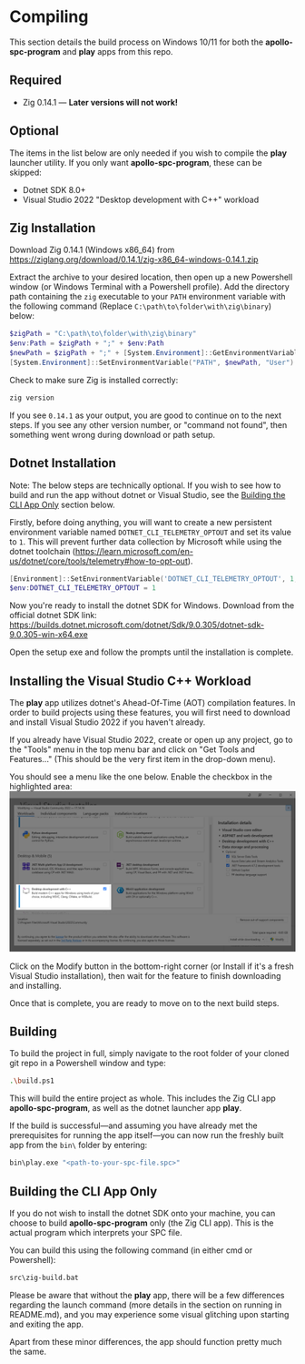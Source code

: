 # Compiling
This section details the build process on Windows 10/11 for both the **apollo-spc-program** and **play** apps from this repo.

## Required
- Zig 0.14.1 — **Later versions will not work!**

## Optional
The items in the list below are only needed if you wish to compile the **play** launcher utility. If you only want **apollo-spc-program**, these can be skipped:
- Dotnet SDK 8.0+
- Visual Studio 2022 "Desktop development with C++" workload

## Zig Installation
Download Zig 0.14.1 (Windows x86_64) from https://ziglang.org/download/0.14.1/zig-x86_64-windows-0.14.1.zip

Extract the archive to your desired location, then open up a new Powershell window (or Windows Terminal with a Powershell profile). Add the directory path containing the `zig` executable to your `PATH` environment variable with the following command (Replace `C:\path\to\folder\with\zig\binary`) below:

```powershell
$zigPath = "C:\path\to\folder\with\zig\binary"
$env:Path = $zigPath + ";" + $env:Path
$newPath = $zigPath + ";" + [System.Environment]::GetEnvironmentVariable("PATH", "User")
[System.Environment]::SetEnvironmentVariable("PATH", $newPath, "User")
```

Check to make sure Zig is installed correctly:

```bash
zig version
```

If you see `0.14.1` as your output, you are good to continue on to the next steps. If you see any other version number, or "command not found", then something went wrong during download or path setup.

## Dotnet Installation
Note: The below steps are technically optional. If you wish to see how to build and run the app without dotnet or Visual Studio, see the [Building the CLI App Only](#building-the-cli-app-only) section below.

Firstly, before doing anything, you will want to create a new persistent environment variable named `DOTNET_CLI_TELEMETRY_OPTOUT` and set its value to `1`. This will prevent further data collection by Microsoft while using the dotnet toolchain (https://learn.microsoft.com/en-us/dotnet/core/tools/telemetry#how-to-opt-out).

```powershell
[Environment]::SetEnvironmentVariable('DOTNET_CLI_TELEMETRY_OPTOUT', 1, 'User')
$env:DOTNET_CLI_TELEMETRY_OPTOUT = 1
```

Now you're ready to install the dotnet SDK for Windows. Download from the official dotnet SDK link:
https://builds.dotnet.microsoft.com/dotnet/Sdk/9.0.305/dotnet-sdk-9.0.305-win-x64.exe

Open the setup exe and follow the prompts until the installation is complete.

## Installing the Visual Studio C++ Workload

The **play** app utilizes dotnet's Ahead-Of-Time (AOT) compilation features. In order to build projects using these features, you will first need to download and install Visual Studio 2022 if you haven't already.

If you already have Visual Studio 2022, create or open up any project, go to the "Tools" menu in the top menu bar and click on "Get Tools and Features..." (This should be the very first item in the drop-down menu).

You should see a menu like the one below. Enable the checkbox in the highlighted area:
![Visual Studio Menu](doc/visual-studio-menu.png)

Click on the Modify button in the bottom-right corner (or Install if it's a fresh Visual Studio installation), then wait for the feature to finish downloading and installing.

Once that is complete, you are ready to move on to the next build steps.

## Building
To build the project in full, simply navigate to the root folder of your cloned git repo in a Powershell window and type:

```bash
.\build.ps1
```

This will build the entire project as whole. This includes the Zig CLI app **apollo-spc-program**, as well as the dotnet launcher app **play**.

If the build is successful—and assuming you have already met the prerequisites for running the app itself—you can now run the freshly built app from the `bin\` folder by entering:
```bash
bin\play.exe "<path-to-your-spc-file.spc>"
```

## Building the CLI App Only
If you do not wish to install the dotnet SDK onto your machine, you can choose to build **apollo-spc-program** only (the Zig CLI app). This is the actual program which interprets your SPC file.

You can build this using the following command (in either cmd or Powershell):

```bash
src\zig-build.bat
```

Please be aware that without the **play** app, there will be a few differences regarding the launch command (more details in the section on running in README.md), and you may experience some visual glitching upon starting and exiting the app. 

Apart from these minor differences, the app should function pretty much the same.
